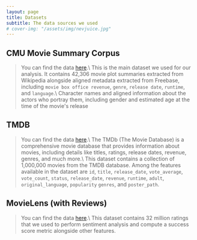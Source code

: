 ```yaml
---
layout: page
title: Datasets
subtitle: The data sources we used
# cover-img: "/assets/img/nevjuice.jpg"
---
```


## CMU Movie Summary Corpus

> You can find the data [here](https://www.cs.cmu.edu/~ark/personas/).\\
>This is the main dataset we used for our analysis. It contains 42,306 movie plot summaries extracted from Wikipedia alongside aligned metadata extracted from Freebase, including `movie box office revenue`, `genre`, `release date`, `runtime`, and `language`.\\
> Character names and aligned information about the actors who portray them, including gender and estimated age at the time of the movie's release

## TMDB

> You can find the data [here](https://www.kaggle.com/datasets/asaniczka/tmdb-movies-dataset-2023-930k-movies/data).\\
>The TMDb (The Movie Database) is a comprehensive movie database that provides information about movies, including details like titles, ratings, release dates, revenue, genres, and much more.\\
>This dataset contains a collection of 1,000,000 movies from the TMDB database.
>Among the features available in the dataset are `id`, `title`, `release_date`, `vote_average`, `vote_count`, `status`, `release_date`, `revenue`, `runtime`, `adult`, `original_language`, `popularity` `genres`, and `poster_path`.

## MovieLens (with Reviews)

> You can find the data [here](https://grouplens.org/datasets/movielens/).\\
> This dataset contains 32 million ratings that we used to perform sentiment analysis and compute a success score metric alongside other features.
